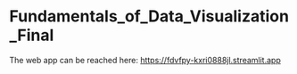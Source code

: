 # Fundamentals_of_Data_Visualization_Final
The web app can be reached here: https://fdvfpy-kxri0888jl.streamlit.app
